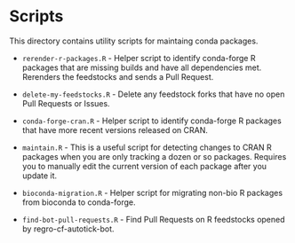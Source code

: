 # Scripts

This directory contains utility scripts for maintaing conda packages.

* `rerender-r-packages.R` - Helper script to identify conda-forge R packages
that are missing builds and have all dependencies met. Rerenders the feedstocks
and sends a Pull Request.

* `delete-my-feedstocks.R` - Delete any feedstock forks that have no open Pull
Requests or Issues.

* `conda-forge-cran.R` - Helper script to identify conda-forge R
 packages that have more recent versions released on CRAN.

* `maintain.R` - This is a useful script for detecting changes to CRAN
  R packages when you are only tracking a dozen or so
  packages. Requires you to manually edit the current version of each
  package after you update it.

* `bioconda-migration.R` - Helper script for migrating non-bio R
  packages from bioconda to conda-forge.

* `find-bot-pull-requests.R` - Find Pull Requests on R feedstocks opened by
  regro-cf-autotick-bot.
